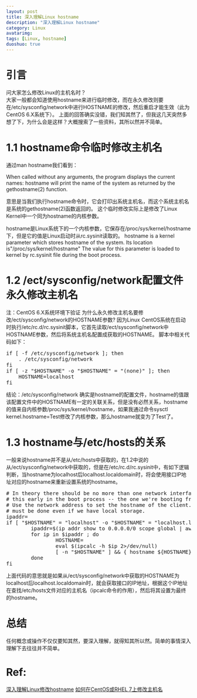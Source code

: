 ```yaml
---
layout: post
title: 深入理解Linux hostname
description: "深入理解Linux hostname"
category: Linux
avatarimg:
tags: [Linux, hostname]
duoshuo: true
---
```


# 引言
问大家怎么修改Linux的主机名时？  
大家一般都会知道使用hostname来进行临时修改，而在永久修改则要在/etc/sysconfig/network中进行HOSTNAME的修改，然后重启才能生效（此为CentOS 6.X系统下）。
上面的回答确实没错，我们知其然了，但我这几天突然多想了下，为什么会是这样？大概搜索了一些资料，其所以然并不简单。 

# 1.1 hostname命令临时修改主机名
通过man hostname我们看到：
> 
When called without any arguments, the program displays the current names: 
hostname will print the name of the system as returned by the gethostname(2) function. 

意思是当我们执行hostname命令时，它会打印出系统主机名，而这个系统主机名是系统的gethostname(2)函数返回的。
这个临时修改实际上是修改了Linux Kernel中一个同为hostname的内核参数。
> 
hostname是Linux系统下的一个内核参数，它保存在/proc/sys/kernel/hostname下，但是它的值是Linux启动时从rc.sysinit读取的。
hostname is a kernel parameter which stores hostname of the system. Its location is"/proc/sys/kernel/hostname"
The value for this parameter is loaded to kernel by rc.sysinit file during the boot process.

# 1.2 /ect/sysconfig/network配置文件永久修改主机名
注：CentOS 6.X系统环境下验证
为什么永久修改主机名要修改/ect/sysconfig/network的HOSTNAME参数? 
因为Linux CentOS系统在启动时执行/etc/rc.d/rc.sysinit脚本，它首先读取/ect/sysconfig/network中HOSTNAME参数，然后将系统主机名配置成获取的HOSTNAME。
脚本中相关代码如下： 
<pre>
if [ -f /etc/sysconfig/network ]; then
    . /etc/sysconfig/network
fi
if [ -z "$HOSTNAME" -o "$HOSTNAME" = "(none)" ]; then
    HOSTNAME=localhost
fi
</pre>

结论：/etc/sysconfig/network 确实是hostname的配置文件，hostname的值跟该配置文件中的HOSTNAME有一定的关联关系，但是没有必然关系，hostname的值来自内核参数/proc/sys/kernel/hostname，如果我通过命令sysctl kernel.hostname=Test修改了内核参数，那么hostname就变为了Test了。

# 1.3 hostname与/etc/hosts的关系
一般来说hostname并不是从/etc/hosts中获取的，在1.2中说的从/ect/sysconfig/network中获取的，但是在/etc/rc.d/rc.sysinit中，有如下逻辑判断，当hostname为localhost后localhost.localdomain时，将会使用接口IP地址对应的hostname来重新设置系统的hostname。
<pre>
# In theory there should be no more than one network interface active
# this early in the boot process -- the one we're booting from.
# Use the network address to set the hostname of the client.  This
# must be done even if we have local storage.
ipaddr=
if [ "$HOSTNAME" = "localhost" -o "$HOSTNAME" = "localhost.localdomain" ]; then
        ipaddr=$(ip addr show to 0.0.0.0/0 scope global | awk '/[[:space:]]inet / { print gensub("/.*","","g",$2) }')
        for ip in $ipaddr ; do
                HOSTNAME=
                eval $(ipcalc -h $ip 2>/dev/null)
                [ -n "$HOSTNAME" ] && { hostname ${HOSTNAME} ; break; }
        done
fi
</pre>
上面代码的意思就是如果从/ect/sysconfig/network中获取的HOSTNAME为localhost后localhost.localdomain时，就会获取接口的IP地址，根据这个IP地址在查找/etc/hosts文件对应的主机名（ipcalc命令的作用），然后将其设置为最终的hostname。


# 总结
任何概念或操作不仅仅要知其然，要深入理解，就得知其所以然。简单的事情深入理解下去往往并不简单。 

# Ref:
[深入理解Linux修改hostname](http://www.cnblogs.com/kerrycode/p/3595724.html) 
[如何在CentOS或RHEL 7上修改主机名](https://linux.cn/article-3937-1.html)


